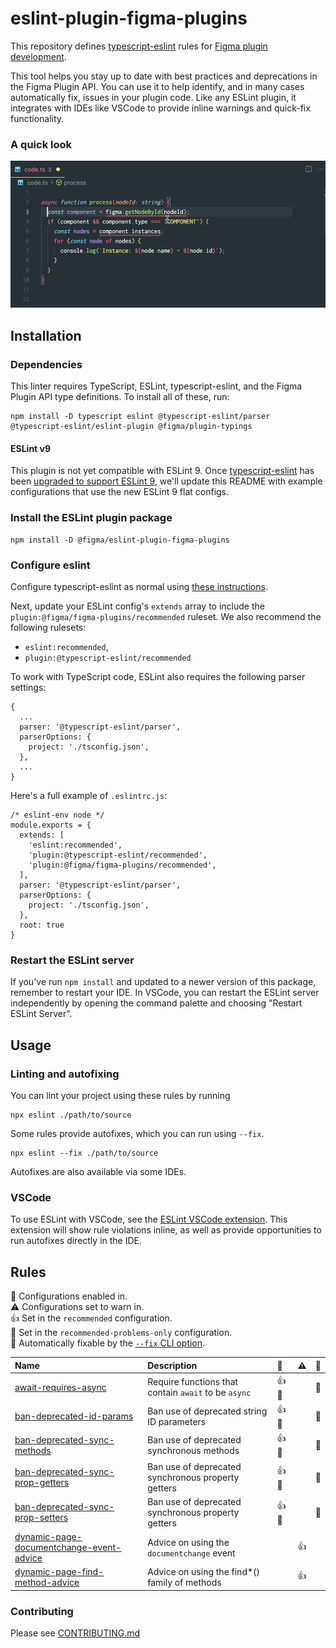 # eslint-plugin-figma-plugins

This repository defines [typescript-eslint](https://typescript-eslint.io/) rules for [Figma plugin development](https://www.figma.com/plugin-docs/).

This tool helps you stay up to date with best practices and deprecations in the Figma Plugin API. You can use it to help identify, and in many cases automatically fix, issues in your plugin code. Like any ESLint plugin, it integrates with IDEs like VSCode to provide inline warnings and quick-fix functionality.

### A quick look

![An animation of VSCode quick fixes enabled by this plugin](./vscode-quickfix.gif)

## Installation

### Dependencies

This linter requires TypeScript, ESLint, typescript-eslint, and the Figma Plugin API type definitions. To install all of these, run:

```
npm install -D typescript eslint @typescript-eslint/parser @typescript-eslint/eslint-plugin @figma/plugin-typings
```

#### ESLint v9

This plugin is not yet compatible with ESLint 9. Once [typescript-eslint](https://github.com/typescript-eslint/typescript-eslint) has been [upgraded to support ESLint 9](https://github.com/typescript-eslint/typescript-eslint/pull/9002), we'll update this README with example configurations that use the new ESLint 9 flat configs.

### Install the ESLint plugin package

```
npm install -D @figma/eslint-plugin-figma-plugins
```

### Configure eslint

Configure typescript-eslint as normal using [these instructions](https://typescript-eslint.io/getting-started#step-1-installation).

Next, update your ESLint config's `extends` array to include the `plugin:@figma/figma-plugins/recommended` ruleset. We also recommend the following rulesets:

- `eslint:recommended`,
- `plugin:@typescript-eslint/recommended`

To work with TypeScript code, ESLint also requires the following parser settings:

```
{
  ...
  parser: '@typescript-eslint/parser',
  parserOptions: {
    project: './tsconfig.json',
  },
  ...
}
```

Here's a full example of `.eslintrc.js`:

```
/* eslint-env node */
module.exports = {
  extends: [
    'eslint:recommended',
    'plugin:@typescript-eslint/recommended',
    'plugin:@figma/figma-plugins/recommended',
  ],
  parser: '@typescript-eslint/parser',
  parserOptions: {
    project: './tsconfig.json',
  },
  root: true
}
```

### Restart the ESLint server

If you've run `npm install` and updated to a newer version of this package, remember to restart your IDE. In VSCode, you can restart the ESLint server independently by opening the command palette and choosing "Restart ESLint Server".

## Usage

### Linting and autofixing

You can lint your project using these rules by running

```
npx eslint ./path/to/source
```

Some rules provide autofixes, which you can run using `--fix`.

```
npx eslint --fix ./path/to/source
```

Autofixes are also available via some IDEs.

### VSCode

To use ESLint with VSCode, see the [ESLint VSCode extension](https://marketplace.visualstudio.com/items?itemName=dbaeumer.vscode-eslint). This extension will show rule violations inline, as well as provide opportunities to run autofixes directly in the IDE.

## Rules

<!-- begin auto-generated rules list -->

💼 Configurations enabled in.\
⚠️ Configurations set to warn in.\
👍 Set in the `recommended` configuration.\
🔦 Set in the `recommended-problems-only` configuration.\
🔧 Automatically fixable by the [`--fix` CLI option](https://eslint.org/docs/user-guide/command-line-interface#--fix).

| Name                                                                                               | Description                                          | 💼    | ⚠️ | 🔧 |
| :------------------------------------------------------------------------------------------------- | :--------------------------------------------------- | :---- | :- | :- |
| [await-requires-async](docs/rules/await-requires-async.md)                                         | Require functions that contain `await` to be `async` | 👍 🔦 |    | 🔧 |
| [ban-deprecated-id-params](docs/rules/ban-deprecated-id-params.md)                                 | Ban use of deprecated string ID parameters           | 👍 🔦 |    | 🔧 |
| [ban-deprecated-sync-methods](docs/rules/ban-deprecated-sync-methods.md)                           | Ban use of deprecated synchronous methods            | 👍 🔦 |    | 🔧 |
| [ban-deprecated-sync-prop-getters](docs/rules/ban-deprecated-sync-prop-getters.md)                 | Ban use of deprecated synchronous property getters   | 👍 🔦 |    | 🔧 |
| [ban-deprecated-sync-prop-setters](docs/rules/ban-deprecated-sync-prop-setters.md)                 | Ban use of deprecated synchronous property getters   | 👍 🔦 |    | 🔧 |
| [dynamic-page-documentchange-event-advice](docs/rules/dynamic-page-documentchange-event-advice.md) | Advice on using the `documentchange` event           |       | 👍 |    |
| [dynamic-page-find-method-advice](docs/rules/dynamic-page-find-method-advice.md)                   | Advice on using the find*() family of methods        |       | 👍 |    |

<!-- end auto-generated rules list -->

### Contributing

Please see [CONTRIBUTING.md](./CONTRIBUTING.md)
